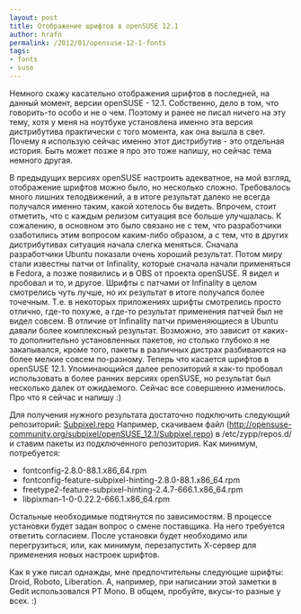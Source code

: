 ```yaml
---
layout: post 
title: Отображение шрифтов в openSUSE 12.1
author: hrafn 
permalink: /2012/01/opensuse-12-1-fonts
tags:
- fonts
- suse
---
```


Немного скажу касательно отображения шрифтов в последней, на данный момент, версии openSUSE - 12.1.
Собственно, дело в том, что говорить-то особо и не о чем. Поэтому и ранее не писал ничего на эту тему, хотя у меня на ноутбуке установлена именно эта версия дистрибутива практически с того момента, как она вышла в свет. Почему я использую сейчас именно этот дистрибутив - это отдельная история. Быть может позже я про это тоже напишу, но сейчас тема немного другая.

<!--more-->

В предыдущих версиях openSUSE настроить адекватное, на мой взгляд, отображение шрифтов можно было, но несколько сложно. Требовалось много лишних телодвижений, а в итоге результат далеко не всегда получался именно таким, какой хотелось бы видеть. Впрочем, стоит отметить, что с каждым релизом ситуация все больше улучшалась. К сожалению, в основном это было связано не с тем, что разработчики озаботились этим вопросом каким-либо образом, а с тем, что в других дистрибутивах ситуация начала слегка меняться. Сначала разработчики Ubuntu показали очень хороший результат. Потом миру стали известны патчи от Infinality, которые сначала начали применяться в Fedora, а позже появились и в OBS от проекта openSUSE.
Я видел и пробовал и то, и другое. Шрифты с патчами от Infinality в целом смотрелись чуть лучше, но их результат в итоге получался более точечным. Т.е. в некоторых приложениях шрифты смотрелись просто отлично, где-то похуже, а где-то результат применения патчей был не видел совсем.
В отличие от Infinality патчи применяющиеся в Ubuntu давали более комплексный результат. Возможно, это зависит от каких-то дополнительно установленных пакетов, но столько глубоко я не закапывался, кроме того, пакеты в различных дистрах разбиваются на более мелкие совсем по-разному.
Теперь что касается шрифтов в openSUSE 12.1. Упоминающийся далее репозиторий я как-то пробовал использовать в более ранних версиях openSUSE, но результат был несколько далек от ожидаемого. Сейчас все совершенно изменилось. Про что я сейчас и напишу :)

Для получения нужного результата достаточно подключить следующий репозиторий: [Subpixel.repo](http://opensuse-community.org/subpixel/openSUSE_12.1/)
Например, скачиваем файл (http://opensuse-community.org/subpixel/openSUSE_12.1/Subpixel.repo) в /etc/zypp/repos.d/ и ставим пакеты из подключенного репозитория. Как минимум, потребуется:

* fontconfig-2.8.0-88.1.x86_64.rpm
* fontconfig-feature-subpixel-hinting-2.8.0-88.1.x86_64.rpm
* freetype2-feature-subpixel-hinting-2.4.7-666.1.x86_64.rpm
* libpixman-1-0-0.22.2-666.1.x86_64.rpm

Остальные необходимые подтянутся по зависимостям. В процессе установки будет задан вопрос о смене поставщика. На него требуется ответить согласием.
После установки будет необходимо или перегрузиться, или, как минимум, перезапустить Х-сервер для применения новых настроек шрифтов. 

Как я уже писал однажды, мне предпочтительны следующие шрифты: Droid, Roboto, Liberation. А, например, при написании этой заметки в Gedit использовался PT Mono. В общем, пробуйте, вкусы-то разные у всех. :) 
